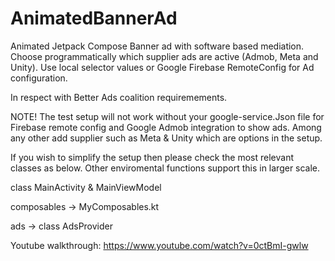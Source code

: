 # AnimatedBannerAd
Animated Jetpack Compose Banner ad with software based mediation. Choose programmatically which supplier ads are active (Admob, Meta and Unity). Use local selector values or Google Firebase RemoteConfig for Ad configuration.

In respect with Better Ads coalition requiremements.

NOTE! The test setup will not work without your google-service.Json file for Firebase remote config and Google Admob integration to show ads. Among any other add supplier such as Meta & Unity which are options in the setup.

If you wish to simplify the setup then please check the most relevant classes as below. Other enviromental functions support this in larger scale.

class MainActivity & MainViewModel

composables -> MyComposables.kt

ads -> class AdsProvider

Youtube walkthrough:
https://www.youtube.com/watch?v=0ctBmI-gwlw
